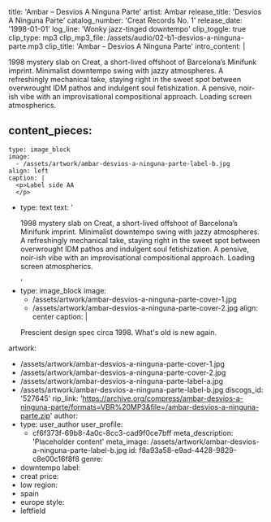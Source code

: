 title: 'Ambar ‎– Desvios A Ninguna Parte'
artist: Ambar
release_title: 'Desvios A Ninguna Parte'
catalog_number: 'Creat Records No. 1'
release_date: '1998-01-01'
log_line: 'Wonky jazz-tinged downtempo'
clip_toggle: true
clip_type: mp3
clip_mp3_file: /assets/audio/02-b1-desvios-a-ninguna-parte.mp3
clip_title: 'Ambar ‎– Desvios A Ninguna Parte'
intro_content: |
  <p>1998 mystery slab on Creat, a short-lived offshoot of Barcelona’s Minifunk imprint. Minimalist downtempo swing with jazzy atmospheres. A refreshingly mechanical take, staying right in the sweet spot between overwrought IDM pathos and indulgent soul fetishization. A pensive, noir-ish vibe with an improvisational compositional approach. Loading screen atmospherics.
  </p>
  
content_pieces:
  -
    type: image_block
    image:
      - /assets/artwork/ambar-desvios-a-ninguna-parte-label-b.jpg
    align: left
    caption: |
      <p>Label side AA
      </p>
  -
    type: text
    text: '<p>1998 mystery slab on Creat, a short-lived offshoot of Barcelona’s Minifunk imprint. Minimalist downtempo swing with jazzy atmospheres. A refreshingly mechanical take, staying right in the sweet spot between overwrought IDM pathos and indulgent soul fetishization. A pensive, noir-ish vibe with an improvisational compositional approach. Loading screen atmospherics.</p>'
  -
    type: image_block
    image:
      - /assets/artwork/ambar-desvios-a-ninguna-parte-cover-1.jpg
      - /assets/artwork/ambar-desvios-a-ninguna-parte-cover-2.jpg
    align: center
    caption: |
      <p>Prescient design spec circa 1998. What's old is new again.
      </p>
      
artwork:
  - /assets/artwork/ambar-desvios-a-ninguna-parte-cover-1.jpg
  - /assets/artwork/ambar-desvios-a-ninguna-parte-cover-2.jpg
  - /assets/artwork/ambar-desvios-a-ninguna-parte-label-a.jpg
  - /assets/artwork/ambar-desvios-a-ninguna-parte-label-b.jpg
discogs_id: '527645'
rip_link: 'https://archive.org/compress/ambar-desvios-a-ninguna-parte/formats=VBR%20MP3&file=/ambar-desvios-a-ninguna-parte.zip'
author:
  -
    type: user_author
    user_profile:
      - cf6f373f-69b8-4a0c-8cc3-cad9f0ce7bff
meta_description: 'Placeholder content'
meta_image: /assets/artwork/ambar-desvios-a-ninguna-parte-label-b.jpg
id: f8a93a58-e9ad-4428-9829-c8e00c16f8f8
genre:
  - downtempo
label:
  - creat
price:
  - low
region:
  - spain
  - europe
style:
  - leftfield
